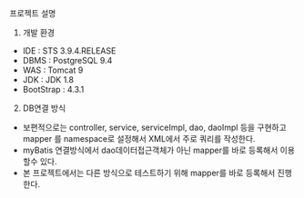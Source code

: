 
프로젝트 설명

1. 개발 환경
  - IDE : STS 3.9.4.RELEASE
  - DBMS : PostgreSQL 9.4
  - WAS : Tomcat 9
  - JDK : JDK 1.8
  - BootStrap : 4.3.1
  
 2. DB연결 방식
   - 보편적으로는 controller, service, serviceImpl, dao, daoImpl 등을 구현하고 mapper 를 namespace로 설정해서 XML에서 주로 쿼리를 작성한다.
   - myBatis 연결방식에서 dao데이터접근객체가 아닌 mapper를 바로 등록해서 이용할수 있다.
   - 본 프로젝트에서는 다른 방식으로 테스트하기 위해 mapper를 바로 등록해서 진행한다.

  
    